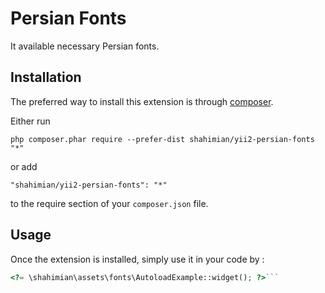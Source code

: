 Persian Fonts
=============
It available necessary Persian fonts.

Installation
------------

The preferred way to install this extension is through [composer](http://getcomposer.org/download/).

Either run

```
php composer.phar require --prefer-dist shahimian/yii2-persian-fonts "*"
```

or add

```
"shahimian/yii2-persian-fonts": "*"
```

to the require section of your `composer.json` file.


Usage
-----

Once the extension is installed, simply use it in your code by  :

```php
<?= \shahimian\assets\fonts\AutoloadExample::widget(); ?>```
